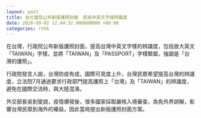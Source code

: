 ```yaml
---
layout: post
title: 台北當局公布新版護照封面　提高中英文字樣辨識度
date: 2020-09-02 12:44:32.000000000 +08:00
categories: rthk
---
```


在台灣，行政院公布新版護照封面，提高台灣中英文字樣的辨識度，包括放大英文「TAIWAN」字樣，並將「TAIWAN」及「PASSPORT」字樣緊鄰，強調是「台灣的護照」。

行政院發言人說，台灣防疫有成，國際可見度上升，台灣民眾希望提高台灣的辨識度，立法院7月通過要求行政部門提高護照上「台灣」及「TAIWAN」的辨識度，避免在國際交流時，與大陸混淆。

外交部長吳釗燮說，疫情爆發後，很多國家採取嚴格入境審查，為免外界誤解，影響台灣民眾到海外的權益，因此當局提出新版護照封面方案。
